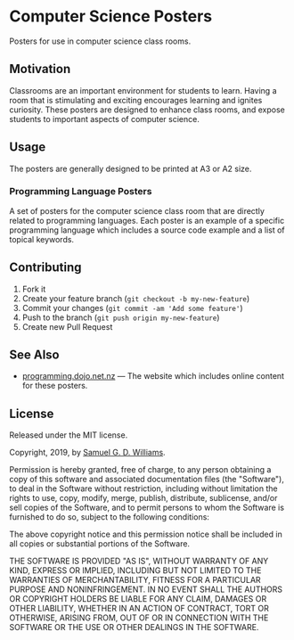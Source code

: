 # Computer Science Posters

Posters for use in computer science class rooms.

## Motivation

Classrooms are an important environment for students to learn. Having a room that is stimulating and exciting encourages learning and ignites curiosity. These posters are designed to enhance class rooms, and expose students to important aspects of computer science.

## Usage

The posters are generally designed to be printed at A3 or A2 size.

### Programming Language Posters

A set of posters for the computer science class room that are directly related to programming languages. Each poster is an example of a specific programming language which includes a source code example and a list of topical keywords.

## Contributing

1. Fork it
2. Create your feature branch (`git checkout -b my-new-feature`)
3. Commit your changes (`git commit -am 'Add some feature'`)
4. Push to the branch (`git push origin my-new-feature`)
5. Create new Pull Request

## See Also

- [programming.dojo.net.nz](https://github.com/ioquatix/programming.dojo.net.nz) — The website which includes online content for these posters.

## License

Released under the MIT license.

Copyright, 2019, by [Samuel G. D. Williams](http://www.codeotaku.com/samuel-williams).

Permission is hereby granted, free of charge, to any person obtaining a copy
of this software and associated documentation files (the "Software"), to deal
in the Software without restriction, including without limitation the rights
to use, copy, modify, merge, publish, distribute, sublicense, and/or sell
copies of the Software, and to permit persons to whom the Software is
furnished to do so, subject to the following conditions:

The above copyright notice and this permission notice shall be included in
all copies or substantial portions of the Software.

THE SOFTWARE IS PROVIDED "AS IS", WITHOUT WARRANTY OF ANY KIND, EXPRESS OR
IMPLIED, INCLUDING BUT NOT LIMITED TO THE WARRANTIES OF MERCHANTABILITY,
FITNESS FOR A PARTICULAR PURPOSE AND NONINFRINGEMENT. IN NO EVENT SHALL THE
AUTHORS OR COPYRIGHT HOLDERS BE LIABLE FOR ANY CLAIM, DAMAGES OR OTHER
LIABILITY, WHETHER IN AN ACTION OF CONTRACT, TORT OR OTHERWISE, ARISING FROM,
OUT OF OR IN CONNECTION WITH THE SOFTWARE OR THE USE OR OTHER DEALINGS IN
THE SOFTWARE.
